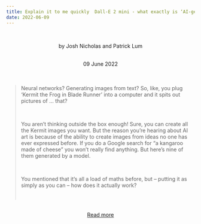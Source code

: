 ```yaml
---
title: Explain it to me quickly  Dall-E 2 mini - what exactly is ‘AI-generated art’? How does it work? Will it replace human visual artists?
date: 2022-06-09
---
```


<br><center>by Josh Nicholas and Patrick Lum</center><br>

<center>09 June 2022</center><br><br>

<blockquote><p>Neural networks? Generating images from text? So, like, you plug ‘Kermit the Frog in Blade Runner’ into a computer and it spits out pictures of … that?</p><br>

<p>You aren’t thinking outside the box enough! Sure, you can create all the Kermit images you want. But the reason you’re hearing about AI art is because of the ability to create images from ideas no one has ever expressed before. If you do a Google search for “a kangaroo made of cheese” you won’t really find anything. But here’s nine of them generated by a model.</p><br>

<p>You mentioned that it’s all a load of maths before, but – putting it as simply as you can – how does it actually work?</p><br>

</blockquote><br>

<center><a href="https://www.theguardian.com/culture/2022/jun/09/what-exactly-is-ai-generated-art-how-does-it-work-will-it-replace-human-visual-artists">Read more</a></center>